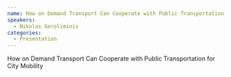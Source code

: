 ```yaml
--- 
name: How on Demand Transport Can Cooperate with Public Transportation for City Mobility 
speakers: 
  - Nikolas Geroliminis
categories:
  - Presentation
---
```


How on Demand Transport Can Cooperate with Public Transportation for City Mobility